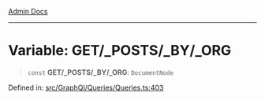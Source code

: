 [Admin Docs](/)

***

# Variable: GET/_POSTS/_BY/_ORG

> `const` **GET/_POSTS/_BY/_ORG**: `DocumentNode`

Defined in: [src/GraphQl/Queries/Queries.ts:403](https://github.com/PalisadoesFoundation/talawa-admin/blob/main/src/GraphQl/Queries/Queries.ts#L403)
